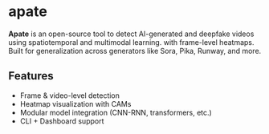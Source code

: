 # apate
**Apate** is an open-source tool to detect AI-generated and deepfake videos using spatiotemporal and multimodal learning. with frame-level heatmaps. Built for generalization across generators like Sora, Pika, Runway, and more.

## Features
- Frame & video-level detection
- Heatmap visualization with CAMs
- Modular model integration (CNN-RNN, transformers, etc.)
- CLI + Dashboard support